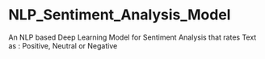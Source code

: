 # NLP_Sentiment_Analysis_Model
An NLP based Deep Learning Model for Sentiment Analysis that rates Text as : Positive, Neutral or Negative
